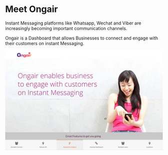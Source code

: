 # Meet Ongair

Instant Messaging platforms like Whatsapp, Wechat and Viber are increasingly becoming important communication channels.

Ongair is a Dashboard that allows Businesses to connect and engage with their customers on instant Messaging.

![](Ongair-Cover.jpg)